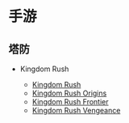 # 手游

## 塔防

- Kingdom Rush

    - [Kingdom Rush](https://www.ironhidegames.com/Games/kingdom-rush)
    - [Kingdom Rush Origins](https://www.kingdomrushorigins.com/home.html)
    - [Kingdom Rush Frontier](http://www.kingdomrush.com)
    - [Kingdom Rush Vengeance](https://www.kingdomrushvengeance.com/)
